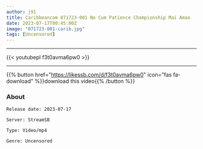 ```yaml
---
author: j91
title: Caribbeancom 071723-001 No Cum Patience Championship Mai Amao
date: 2023-07-17T00:45:00Z
image: "071723-001-carib.jpg"
tags: [Uncensored]
---
```

___

{{< youtubepl f3t0avma6pw0 >}}
___

{{% button href="https://likessb.com/d/f3t0avma6pw0" icon="fas fa-download" %}}download this video{{% /button %}}
### About

`Release date: 2023-07-17`

`Server: StreamSB`

`Type: Video/mp4`

`Genre:	Uncensored`
